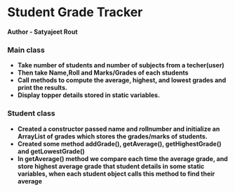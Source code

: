 # Student Grade Tracker
<b>Author - Satyajeet Rout<b>
<h3>Main class</h3>
<ul>
  <li>Take number of students and number of subjects from a techer(user)</li>
  <li>Then take Name,Roll and Marks/Grades of each students</li>
  <li>Call methods to compute the average, highest, and lowest grades and print the results.</li>
  <li>Display topper details stored in static variables.</li>
</ul>
<h3>Student class</h3>
<ul>
  <li>Created a constructor passed name and rollnumber and initialize an ArrayList of grades which stores the grades/marks of students.</li>
  <li>Created some method addGrade(), getAverage(), getHighestGrade() and getLowestGrade()</li>
  <li>In getAverage() method we compare each time the average grade, and store highest average grade that student details in some static variables, when each student object calls this method to find their average</li>
</ul>
